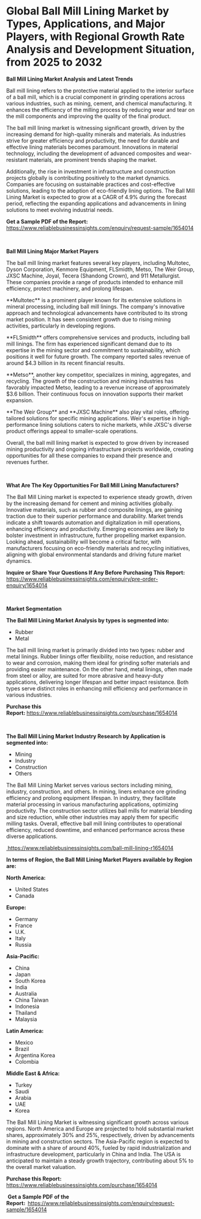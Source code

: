 <p><h1>Global Ball Mill Lining Market by Types, Applications, and Major Players, with Regional Growth Rate Analysis and Development Situation, from 2025 to 2032</h1></p><p><strong>Ball Mill Lining Market Analysis and Latest Trends</strong></p>
<p><p>Ball mill lining refers to the protective material applied to the interior surface of a ball mill, which is a crucial component in grinding operations across various industries, such as mining, cement, and chemical manufacturing. It enhances the efficiency of the milling process by reducing wear and tear on the mill components and improving the quality of the final product.</p><p>The ball mill lining market is witnessing significant growth, driven by the increasing demand for high-quality minerals and materials. As industries strive for greater efficiency and productivity, the need for durable and effective lining materials becomes paramount. Innovations in material technology, including the development of advanced composites and wear-resistant materials, are prominent trends shaping the market.</p><p>Additionally, the rise in investment in infrastructure and construction projects globally is contributing positively to the market dynamics. Companies are focusing on sustainable practices and cost-effective solutions, leading to the adoption of eco-friendly lining options. The Ball Mill Lining Market is expected to grow at a CAGR of 4.9% during the forecast period, reflecting the expanding applications and advancements in lining solutions to meet evolving industrial needs.</p></p>
<p><strong>Get a Sample PDF of the Report:&nbsp;</strong> <a href="https://www.reliablebusinessinsights.com/enquiry/request-sample/1654014?utm_campaign=3091&utm_medium=2&utm_source=Github&utm_content=ia&utm_term=18042025&utm_id=ball-mill-lining">https://www.reliablebusinessinsights.com/enquiry/request-sample/1654014</a></p>
<p>&nbsp;</p>
<p><strong>Ball Mill Lining Major Market Players</strong></p>
<p><p>The ball mill lining market features several key players, including Multotec, Dyson Corporation, Kenmore Equipment, FLSmidth, Metso, The Weir Group, JXSC Machine, Joyal, Tecera (Shandong Crown), and 911 Metallurgist. These companies provide a range of products intended to enhance mill efficiency, protect machinery, and prolong lifespan.</p><p>**Multotec** is a prominent player known for its extensive solutions in mineral processing, including ball mill linings. The company's innovative approach and technological advancements have contributed to its strong market position. It has seen consistent growth due to rising mining activities, particularly in developing regions.</p><p>**FLSmidth** offers comprehensive services and products, including ball mill linings. The firm has experienced significant demand due to its expertise in the mining sector and commitment to sustainability, which positions it well for future growth. The company reported sales revenue of around $4.3 billion in its recent financial results.</p><p>**Metso**, another key competitor, specializes in mining, aggregates, and recycling. The growth of the construction and mining industries has favorably impacted Metso, leading to a revenue increase of approximately $3.6 billion. Their continuous focus on innovation supports their market expansion.</p><p>**The Weir Group** and **JXSC Machine** also play vital roles, offering tailored solutions for specific mining applications. Weir's expertise in high-performance lining solutions caters to niche markets, while JXSC's diverse product offerings appeal to smaller-scale operations.</p><p>Overall, the ball mill lining market is expected to grow driven by increased mining productivity and ongoing infrastructure projects worldwide, creating opportunities for all these companies to expand their presence and revenues further.</p></p>
<p>&nbsp;</p>
<p><strong>What Are The Key Opportunities For Ball Mill Lining Manufacturers?</strong></p>
<p><p>The Ball Mill Lining market is expected to experience steady growth, driven by the increasing demand for cement and mining activities globally. Innovative materials, such as rubber and composite linings, are gaining traction due to their superior performance and durability. Market trends indicate a shift towards automation and digitalization in mill operations, enhancing efficiency and productivity. Emerging economies are likely to bolster investment in infrastructure, further propelling market expansion. Looking ahead, sustainability will become a critical factor, with manufacturers focusing on eco-friendly materials and recycling initiatives, aligning with global environmental standards and driving future market dynamics.</p></p>
<p><strong>Inquire or Share Your Questions If Any Before Purchasing This Report:</strong> <a href="https://www.reliablebusinessinsights.com/enquiry/pre-order-enquiry/1654014?utm_campaign=3091&utm_medium=2&utm_source=Github&utm_content=ia&utm_term=18042025&utm_id=ball-mill-lining">https://www.reliablebusinessinsights.com/enquiry/pre-order-enquiry/1654014</a></p>
<p>&nbsp;</p>
<p><strong>Market Segmentation</strong></p>
<p><strong>The Ball Mill Lining Market Analysis by types is segmented into:</strong></p>
<p><ul><li>Rubber</li><li>Metal</li></ul></p>
<p><p>The ball mill lining market is primarily divided into two types: rubber and metal linings. Rubber linings offer flexibility, noise reduction, and resistance to wear and corrosion, making them ideal for grinding softer materials and providing easier maintenance. On the other hand, metal linings, often made from steel or alloy, are suited for more abrasive and heavy-duty applications, delivering longer lifespan and better impact resistance. Both types serve distinct roles in enhancing mill efficiency and performance in various industries.</p></p>
<p><strong>Purchase this Report:&nbsp;</strong><a href="https://www.reliablebusinessinsights.com/purchase/1654014?utm_campaign=3091&utm_medium=2&utm_source=Github&utm_content=ia&utm_term=18042025&utm_id=ball-mill-lining">https://www.reliablebusinessinsights.com/purchase/1654014</a></p>
<p>&nbsp;</p>
<p><strong>The Ball Mill Lining Market Industry Research by Application is segmented into:</strong></p>
<p><ul><li>Mining</li><li>Industry</li><li>Construction</li><li>Others</li></ul></p>
<p><p>The Ball Mill Lining Market serves various sectors including mining, industry, construction, and others. In mining, liners enhance ore grinding efficiency and prolong equipment lifespan. In industry, they facilitate material processing in various manufacturing applications, optimizing productivity. The construction sector utilizes ball mills for material blending and size reduction, while other industries may apply them for specific milling tasks. Overall, effective ball mill lining contributes to operational efficiency, reduced downtime, and enhanced performance across these diverse applications.</p></p>
<p><a href="https://www.reliablebusinessinsights.com/ball-mill-lining-r1654014?utm_campaign=3091&utm_medium=2&utm_source=Github&utm_content=ia&utm_term=18042025&utm_id=ball-mill-lining">&nbsp;https://www.reliablebusinessinsights.com/ball-mill-lining-r1654014</a></p>
<p><strong>In terms of Region, the Ball Mill Lining Market Players available by Region are:</strong></p>
<p>
    <p> <strong> North America: </strong>
        <ul>
            <li>United States</li>
            <li>Canada</li>
        </ul>
        </p> 
    <p> <strong> Europe: </strong>
        <ul>
            <li>Germany</li>
            <li>France</li>
            <li>U.K.</li>
            <li>Italy</li>
            <li>Russia</li>
        </ul>
        </p> 
    <p> <strong> Asia-Pacific: </strong>
        <ul>
            <li>China</li>
            <li>Japan</li>
            <li>South Korea</li>
            <li>India</li>
            <li>Australia</li>
            <li>China Taiwan</li>
            <li>Indonesia</li>
            <li>Thailand</li>
            <li>Malaysia</li>
        </ul>
        </p> 
    <p> <strong> Latin America: </strong>
        <ul>
            <li>Mexico</li>
            <li>Brazil</li>
            <li>Argentina Korea</li>
            <li>Colombia</li>
        </ul>
        </p> 
    <p> <strong> Middle East & Africa: </strong>
        <ul>
            <li>Turkey</li>
            <li>Saudi</li>
            <li>Arabia</li>
            <li>UAE</li>
            <li>Korea</li>
        </ul>
    </p>
    </p>
<p><p>The Ball Mill Lining Market is witnessing significant growth across various regions. North America and Europe are projected to hold substantial market shares, approximately 30% and 25%, respectively, driven by advancements in mining and construction sectors. The Asia-Pacific region is expected to dominate with a share of around 40%, fueled by rapid industrialization and infrastructure development, particularly in China and India. The USA is anticipated to maintain a steady growth trajectory, contributing about 5% to the overall market valuation.</p></p>
<p><strong>Purchase this Report: </strong><a href="https://www.reliablebusinessinsights.com/purchase/1654014?utm_campaign=3091&utm_medium=2&utm_source=Github&utm_content=ia&utm_term=18042025&utm_id=ball-mill-lining">https://www.reliablebusinessinsights.com/purchase/1654014</a></p>
<p>&nbsp;<strong>Get a Sample PDF of the Report:&nbsp;&nbsp;</strong><a href="https://www.reliablebusinessinsights.com/enquiry/request-sample/1654014?utm_campaign=3091&utm_medium=2&utm_source=Github&utm_content=ia&utm_term=18042025&utm_id=ball-mill-lining">https://www.reliablebusinessinsights.com/enquiry/request-sample/1654014</a></p>
<p><strong></strong></p>
<p><p></p><p></p><p></p></p>